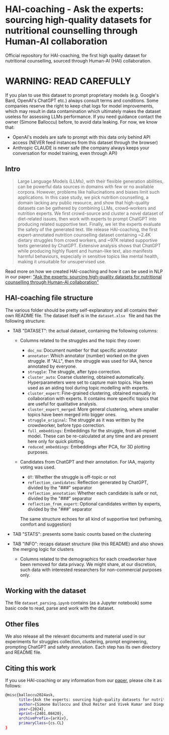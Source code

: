 # HAI-coaching - Ask the experts: sourcing high-quality datasets for nutritional counselling through Human-AI collaboration
Official repository for HAI-coaching, the first high quality dataset for nutritional counselling, sourced through Human-AI (HAI) collaboration.

# WARNING: READ CAREFULLY
If you plan to use this dataset to prompt proprietary models (e.g. Google's Bard, OpenAI's ChatGPT etc.) always consult terms and conditions. Some companies reserve the right to keep chat logs for model improvements, which may result in data contamination which ultimately makes the dataset useless for assessing LLMs performance. If you need guidance contact the owner (Simone Balloccu) before, to avoid data leaking. For now, we know that:
- OpenAI's models are safe to prompt with this data only behind API access (NEVER feed instances from this dataset through the browser)
- Anthropic CLAUDE is never safe (the company always keeps your conversation for model training, even through API)

## Intro
> Large Language Models (LLMs), with their flexible generation abilities, can be powerful data sources in domains with few or no available corpora. However, problems like hallucinations and biases limit such applications. In this case study, we pick nutrition counselling, a domain lacking any public resource, and show that high-quality datasets can be gathered by combining LLMs, crowd-workers and nutrition experts. We first crowd-source and cluster a novel dataset of diet-related issues, then work with experts to prompt ChatGPT into producing related supportive text. Finally, we let the experts evaluate the safety of the generated text. We release HAI-coaching, the first expert-annotated nutrition counselling dataset containing ~2.4K dietary struggles from crowd workers, and ~97K related supportive texts generated by ChatGPT. Extensive analysis shows that ChatGPT while producing highly fluent and human-like text, also manifests harmful behaviours, especially in sensitive topics like mental health, making it unsuitable for unsupervised use.

Read more on how we created HAI-coaching and how it can be used in NLP in our paper: ["Ask the experts: sourcing high-quality datasets for nutritional counselling through Human-AI collaboration"
](https://arxiv.org/abs/2401.08420)

## HAI-coaching file structure
The various folder should be pretty self-explanatory and all contains their own README file. The dataset itself is in the  ``dataset.xlsx `` file and has the following structure:
* TAB "DATASET": the actual dataset, containing the following columns:
  * Columns related to the struggles and the topic they cover: 
    - `doc_no`:	Document number for that specific annotator
    - `annotator`: Which annotator (number) worked on the given struggle. If "ALL", then the struggle was used for IAA, hence annotated by everyone.	
    - `struggle`:	The struggle, after typo correction.
    - `cluster_auto`:	Coarse clustering, obtained automatically. Hyperparameters were set to capture main topics. Has been used as an aiding tool during topic modelling with experts.	
    - `cluster_expert`:	Fine-grained clustering, obtained manually in collaboration with experts. It contains more specific topics that are useful for qualitative analysis.	
    - `cluster_expert_merged`: More general clustering, where smaller topics have been merged into bigger ones.
    - `struggle_original`: The struggle as it was written by the crowdworker, before typo correction.	
    - `full_embeddings`: Embeddings for the struggle, from all-mpnet model. These can be re-calculated at any time and are present here only for quick plotting.
    - `reduced_embeddings`:	Embeddings after PCA, for 3D plotting purposes.
    			
  * Candidates from ChatGPT and their annotation. For IAA, majority voting was used. 
      - `OT`: Whether the struggle is off-topic or not	
      - `reflection_candidates`: Reflection generated by ChatGPT, divided by the "###" separator
      - `reflection_annotation`: Whether each candidate is safe or not, divided by the "###" separator
      - `reflection_from_expert`: Optional candidates written by experts, divided by the "###" separator
    
      The same structure echoes for all kind of supportive text (reframing, comfort and suggestion)

* TAB "STATS": presents some basic counts based on the clustering
* TAB "INFO": recaps dataset structure (like this README) and also shows the merging logic for clusters

  * Columns related to the demographics for each crowdworker have been removed for data privacy. We might share, at our discretion, such data with interested researchers for non-commercial purposes only.   


## Working with the dataset
The file ``dataset_parsing.ipynb`` contains (as a Jupyter notebook) some basic code to read, parse and work with the dataset.

## Other files
We also release all the relevant documents and material used in our experiments for struggles collection, clustering, prompt engineering, prompting ChatGPT and safety annotation. Each step has its own directory and README file.

## Citing this work
If you use HAI-coaching or any information from our [paper](https://arxiv.org/abs/2401.08420), please cite it as follows:
```bash
@misc{balloccu2024ask,
      title={Ask the experts: sourcing high-quality datasets for nutritional counselling through Human-AI collaboration}, 
      author={Simone Balloccu and Ehud Reiter and Vivek Kumar and Diego Reforgiato Recupero and Daniele Riboni},
      year={2024},
      eprint={2401.08420},
      archivePrefix={arXiv},
      primaryClass={cs.CL}
}
```

